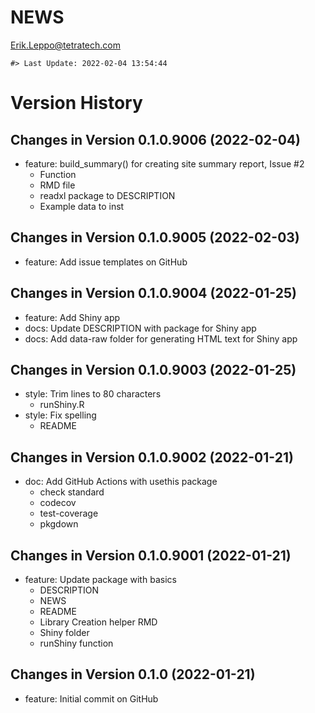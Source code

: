 NEWS
================
<Erik.Leppo@tetratech.com>

<!-- NEWS.md is generated from NEWS.Rmd. Please edit that file -->

    #> Last Update: 2022-02-04 13:54:44

# Version History

## Changes in Version 0.1.0.9006 (2022-02-04)

-   feature: build_summary() for creating site summary report, Issue #2
    -   Function
    -   RMD file
    -   readxl package to DESCRIPTION
    -   Example data to inst  

## Changes in Version 0.1.0.9005 (2022-02-03)

-   feature: Add issue templates on GitHub

## Changes in Version 0.1.0.9004 (2022-01-25)

-   feature: Add Shiny app
-   docs: Update DESCRIPTION with package for Shiny app
-   docs: Add data-raw folder for generating HTML text for Shiny app

## Changes in Version 0.1.0.9003 (2022-01-25)

-   style: Trim lines to 80 characters
    -   runShiny.R
-   style: Fix spelling
    -   README

## Changes in Version 0.1.0.9002 (2022-01-21)

-   doc: Add GitHub Actions with usethis package
    -   check standard
    -   codecov
    -   test-coverage
    -   pkgdown

## Changes in Version 0.1.0.9001 (2022-01-21)

-   feature: Update package with basics
    -   DESCRIPTION
    -   NEWS
    -   README
    -   Library Creation helper RMD
    -   Shiny folder
    -   runShiny function

## Changes in Version 0.1.0 (2022-01-21)

-   feature: Initial commit on GitHub
